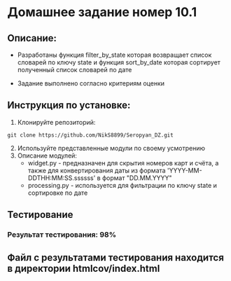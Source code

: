 # Домашнее задание номер 10.1

## Описание:

+ Разработаны функция filter_by_state которая возвращает список словарей по ключу state
и функция sort_by_date которая сортирует полученный список словарей по дате

+ Задание выполнено согласно критериям оценки

## Инструкция по установке:

1. Клонируйте репозиторий:
```
git clone https://github.com/NikS8899/Seropyan_DZ.git
```
2. Используйте представленные модули по своему усмотрению
3. Описание модулей:
   + widget.py - предназначен для скрытия номеров карт и счёта, а также для конвертирования даты из формата 'YYYY-MM-DDTHH:MM:SS.ssssss' в формат "DD.MM.YYYY"
   + processing.py - используется для фильтрации по ключу state и сортировке по дате

## Тестирование
 
### Результат тестирования: 98%
## Файл с результатами тестирования находится в директории htmlcov/index.html